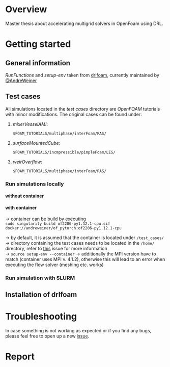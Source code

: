 # Overview
Master thesis about accelerating multigrid solvers in OpenFoam using DRL.

# Getting started

## General information
*RunFunctions* and *setup-env* taken from [drlfoam](https://github.com/OFDataCommittee/drlfoam), currently maintained by
[@AndreWeiner](https://github.com/AndreWeiner/)

## Test cases
All simulations located in the *test cases* directory are *OpenFOAM* tutorials with minor modifications. The original
cases can be found under:

1. *mixerVesselAMI*:

    `$FOAM_TUTORIALS/multiphase/interFoam/RAS/`


2. *surfaceMountedCube*:

    `$FOAM_TUTORIALS/incmpressible/pimpleFoam/LES/`


3. *weirOverflow*:

    `$FOAM_TUTORIALS/multiphase/interFoam/RAS/`

### Run simulations locally

#### without container

#### with container
-> container can be build by executing   
`sudo singularity build of2206-py1.12.1-cpu.sif docker://andreweiner/of_pytorch:of2206-py1.12.1-cpu`

-> by default, it is assumed that the container is located under `/test_cases/`  
-> directory containing the test cases needs to be located in the `/home/` directory, refer to 
[this](https://github.com/AndreWeiner/ml-cfd-lecture/issues/6) issue for more information  
-> `source setup-env --container`
-> additionally the MPI version have to match (container uses MPI v. 4.1.2), otherwise this will lead to an error when
executing the flow solver (meshing etc. works)

### Run simulation with SLURM

## Installation of drlfoam

# Troubleshooting
In case something is not working as expected or if you find any bugs, please feel free to open up a new 
[issue](https://github.com/JanisGeise/learning_of_optimized_multigrid_solver_settings_for_CFD_applications/issues).

# Report